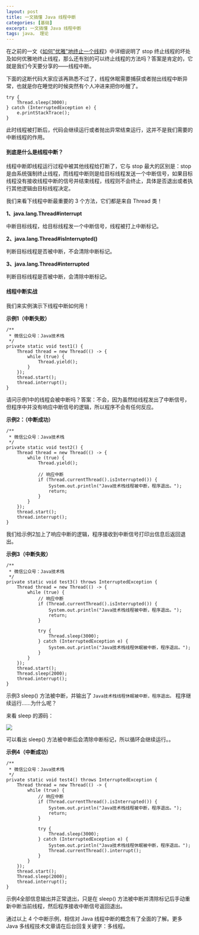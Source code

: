 ```yaml
---
layout: post
title: 一文搞懂 Java 线程中断
categories: [基础]
excerpt: 一文搞懂 Java 线程中断
tags: java， 理论  
---
```


在之前的一文《[如何"优雅"地终止一个线程](https://mp.weixin.qq.com/s/FPhtbM7Wdyr0iZqbdKecpA)》中详细说明了 stop 终止线程的坏处及如何优雅地终止线程，那么还有别的可以终止线程的方法吗？答案是肯定的，它就是我们今天要分享的——线程中断。

下面的这断代码大家应该再熟悉不过了，线程休眠需要捕获或者抛出线程中断异常，也就是你在睡觉的时候突然有个人冲进来把你吵醒了。

```
try {
	Thread.sleep(3000);
} catch (InterruptedException e) {
	e.printStackTrace();
}
```

此时线程被打断后，代码会继续运行或者抛出异常结束运行，这并不是我们需要的中断线程的作用。

#### 到底是什么是线程中断？

线程中断即线程运行过程中被其他线程给打断了，它与 stop 最大的区别是：stop 是由系统强制终止线程，而线程中断则是给目标线程发送一个中断信号，如果目标线程没有接收线程中断的信号并结束线程，线程则不会终止，具体是否退出或者执行其他逻辑由目标线程决定。

我们来看下线程中断最重要的 3 个方法，它们都是来自 Thread 类！

**1、java.lang.Thread#interrupt**

中断目标线程，给目标线程发一个中断信号，线程被打上中断标记。

**2、java.lang.Thread#isInterrupted()**

判断目标线程是否被中断，不会清除中断标记。

**3、java.lang.Thread#interrupted**

判断目标线程是否被中断，会清除中断标记。

#### 线程中断实战

我们来实例演示下线程中断如何用！

**示例1（中断失败）**

```
/**
 * 微信公众号：Java技术栈
 */
private static void test1() {
	Thread thread = new Thread(() -> {
		while (true) {
			Thread.yield();
		}
	});
	thread.start();
	thread.interrupt();
}
```

请问示例1中的线程会被中断吗？答案：不会，因为虽然给线程发出了中断信号，但程序中并没有响应中断信号的逻辑，所以程序不会有任何反应。

**示例2：（中断成功）**

```
/**
 * 微信公众号：Java技术栈
 */
private static void test2() {
	Thread thread = new Thread(() -> {
		while (true) {
			Thread.yield();

			// 响应中断
			if (Thread.currentThread().isInterrupted()) {
				System.out.println("Java技术栈线程被中断，程序退出。");
				return;
			}
		}
	});
	thread.start();
	thread.interrupt();
}
```

我们给示例2加上了响应中断的逻辑，程序接收到中断信号打印出信息后返回退出。

**示例3（中断失败）**

```
/**
 * 微信公众号：Java技术栈
 */
private static void test3() throws InterruptedException {
	Thread thread = new Thread(() -> {
		while (true) {
			// 响应中断
			if (Thread.currentThread().isInterrupted()) {
				System.out.println("Java技术栈线程被中断，程序退出。");
				return;
			}

			try {
				Thread.sleep(3000);
			} catch (InterruptedException e) {
				System.out.println("Java技术栈线程休眠被中断，程序退出。");
			}
		}
	});
	thread.start();
	Thread.sleep(2000);
	thread.interrupt();
}
```

示例3 sleep() 方法被中断，并输出了 `Java技术栈线程休眠被中断，程序退出。` 程序继续运行……为什么呢？

来看 sleep 的源码：

![](http://img.javastack.cn/18-6-1/1779530.jpg)

可以看出 sleep() 方法被中断后会清除中断标记，所以循环会继续运行。。

**示例4（中断成功）**

```
/**
 * 微信公众号：Java技术栈
 */
private static void test4() throws InterruptedException {
	Thread thread = new Thread(() -> {
		while (true) {
			// 响应中断
			if (Thread.currentThread().isInterrupted()) {
				System.out.println("Java技术栈线程被中断，程序退出。");
				return;
			}

			try {
				Thread.sleep(3000);
			} catch (InterruptedException e) {
				System.out.println("Java技术栈线程休眠被中断，程序退出。");
				Thread.currentThread().interrupt();
			}
		}
	});
	thread.start();
	Thread.sleep(2000);
	thread.interrupt();
}
```

示例4全部信息输出并正常退出，只是在 sleep() 方法被中断并清除标记后手动重新中断当前线程，然后程序接收中断信号返回退出。

通过以上 4 个中断示例，相信对 Java 线程中断的概念有了全面的了解。更多 Java 多线程技术文章请在后台回复关键字：多线程。



